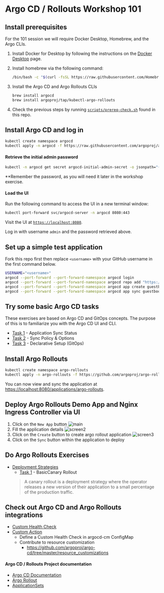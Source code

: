 # Argo CD / Rollouts Workshop 101

## Install prerequisites

 For the 101 session we will require Docker Desktop, Homebrew, and the Argo CLIs.

 1. Install Docker for Desktop by following the instructions on the [Docker Desktop](https://docs.docker.com/get-started/#download-and-install-docker) page.

 1. Install homebrew via the following command:

     ```sh
     /bin/bash -c "$(curl -fsSL https://raw.githubusercontent.com/Homebrew/install/HEAD/install.sh)"
     ```
    
 1. Install the Argo CD and Argo Rollouts CLIs

     ```sh
     brew install argocd
     brew install argoproj/tap/kubectl-argo-rollouts
     ```

 1. Check the previous steps by running [`scripts/prereq-check.sh`](../scripts/prereq-check.sh) found in this repo.
    
## Install Argo CD and log in

```sh
kubectl create namespace argocd
kubectl apply -n argocd -f https://raw.githubusercontent.com/argoproj/argo-cd/stable/manifests/install.yaml
```

#### Retrieve the initial admin password

```sh
kubectl -n argocd get secret argocd-initial-admin-secret -o jsonpath="{.data.password}" | base64 -d
```

**Remember the password, as you will need it later in the workshop exercise.

#### Load the UI

Run the following command to access the UI in a new terminal window:

```sh
kubectl port-forward svc/argocd-server -n argocd 8080:443
```

Visit the UI at [`https://localhost:8080`](https://localhost:8080).

Log in with username `admin` and the password retrieved above.

## Set up a simple test application

Fork this repo first then replace `<username>` with your GitHub username in the first command below.

```sh
USERNAME="<username>"
argocd --port-forward --port-forward-namespace argocd login
argocd --port-forward --port-forward-namespace argocd repo add "https://github.com/$USERNAME/ArgoCDRollouts"
argocd --port-forward --port-forward-namespace argocd app create guestbook --repo "https://github.com/$USERNAME/ArgoCDRollouts" --path manifests/ArgoCD101-GuestbookApplicationManifests --dest-namespace default --dest-server https://kubernetes.default.svc
argocd --port-forward --port-forward-namespace argocd app sync guestbook
```

## Try some basic Argo CD tasks

These exercises are based on Argo CD and GitOps concepts. The purpose of this is to familiarize you with the Argo CD UI and CLI.
   
- [Task 1](Task-101-ArgoCD/task1.md) - Application Sync Status
- [Task 2](Task-101-ArgoCD/task2.md) - Sync Policy & Options
- [Task 3](Task-101-ArgoCD/task3.md) - Declarative Setup (GitOps)

## Install Argo Rollouts

```sh
kubectl create namespace argo-rollouts
kubectl apply -n argo-rollouts -f https://github.com/argoproj/argo-rollouts/releases/latest/download/install.yaml
```

You can now view and sync the application at [https://localhost:8080/applications/argo-rollouts](https://localhost:8080/applications/argo-rollouts).

## Deploy Argo Rollouts Demo App and Nginx Ingress Controller via UI

 1. Click on the `New App` button 
    ![main](../assets/mainscreen.jpg)
 1. Fill the application details 
    ![screen2](../assets/createapp-1.jpg)
 1. Click on the `Create` button  to create argo rollout application
    ![screen3](../assets/createapp-2.jpg)
 1. Click on the `Sync` button within the application to deploy
    
## Do Argo Rollouts Exercises

 - [Deployment Strategies](https://argoproj.github.io/argo-rollouts/concepts/#deployment-strategies)
     - [Task 1](Task-101-Rollouts/task1.md) - BasicCanary Rollout
     > A canary rollout is a deployment strategy where the operator releases a new version of their application to a small percentage of the production traffic.

## Check out Argo CD and Argo Rollouts integrations

 - [Custom Health Check](https://argo-cd.readthedocs.io/en/stable/operator-manual/health/#custom-health-checks)
 - [Custom Action](https://argo-cd.readthedocs.io/en/stable/operator-manual/resource_actions/#custom-resource-actions)
     - Define a Custom Health Check in argocd-cm ConfigMap
     - Contribute to resource customization
         - https://github.com/argoproj/argo-cd/tree/master/resource_customizations

#### Argo CD / Rollouts Project documentation

- [Argo CD Documentation](https://argo-cd.readthedocs.io/)
- [Argo Rollout](https://argoproj.github.io)
- [ApplicationSets](https://argo-cd.readthedocs.io/en/stable/user-guide/application-set/)
